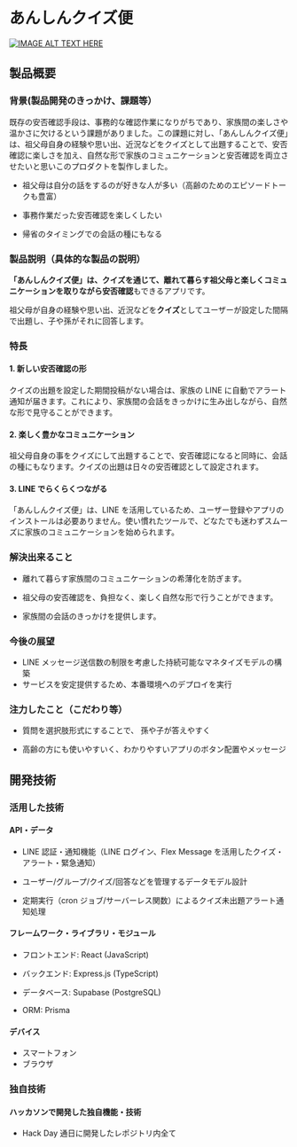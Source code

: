 # あんしんクイズ便

[![IMAGE ALT TEXT HERE](https://jphacks.com/wp-content/uploads/2025/05/JPHACKS2025_ogp.jpg)](https://www.youtube.com/watch?v=lA9EluZugD8)

## 製品概要

### 背景(製品開発のきっかけ、課題等）

既存の安否確認手段は、事務的な確認作業になりがちであり、家族間の楽しさや温かさに欠けるという課題がありました。この課題に対し、「あんしんクイズ便」は、祖父母自身の経験や思い出、近況などをクイズとして出題することで、安否確認に楽しさを加え、自然な形で家族のコミュニケーションと安否確認を両立させたいと思いこのプロダクトを製作しました。

- 祖父母は自分の話をするのが好きな人が多い（高齢のためのエピソードトークも豊富）

- 事務作業だった安否確認を楽しくしたい

- 帰省のタイミングでの会話の種にもなる

### 製品説明（具体的な製品の説明）

**「あんしんクイズ便」は、クイズを通じて、離れて暮らす祖父母と楽しくコミュニケーションを取りながら安否確認**もできるアプリです。

祖父母が自身の経験や思い出、近況などを**クイズ**としてユーザーが設定した間隔で出題し、子や孫がそれに回答します。

### 特長

#### 1. 新しい安否確認の形

クイズの出題を設定した期間投稿がない場合は、家族の LINE に自動でアラート通知が届きます。これにより、家族間の会話をきっかけに生み出しながら、自然な形で見守ることができます。

#### 2. 楽しく豊かなコミュニケーション

祖父母自身の事をクイズにして出題することで、安否確認になると同時に、会話の種にもなります。クイズの出題は日々の安否確認として設定されます。

#### 3. LINE でらくらくつながる

「あんしんクイズ便」は、LINE を活用しているため、ユーザー登録やアプリのインストールは必要ありません。使い慣れたツールで、どなたでも迷わずスムーズに家族のコミュニケーションを始められます。

### 解決出来ること

- 離れて暮らす家族間のコミュニケーションの希薄化を防ぎます。

- 祖父母の安否確認を、負担なく、楽しく自然な形で行うことができます。

- 家族間の会話のきっかけを提供します。

### 今後の展望

- LINE メッセージ送信数の制限を考慮した持続可能なマネタイズモデルの構築
- サービスを安定提供するため、本番環境へのデプロイを実行

### 注力したこと（こだわり等）

- 質問を選択肢形式にすることで、 孫や子が答えやすく

- 高齢の方にも使いやすいく、わかりやすいアプリのボタン配置やメッセージ

## 開発技術

### 活用した技術

#### API・データ

- LINE 認証・通知機能（LINE ログイン、Flex Message を活用したクイズ・アラート・緊急通知）

- ユーザー/グループ/クイズ/回答などを管理するデータモデル設計

- 定期実行（cron ジョブ/サーバーレス関数）によるクイズ未出題アラート通知処理

#### フレームワーク・ライブラリ・モジュール

- フロントエンド: React (JavaScript)

- バックエンド: Express.js (TypeScript)

- データベース: Supabase (PostgreSQL)

- ORM: Prisma

#### デバイス

- スマートフォン
- ブラウザ

### 独自技術

#### ハッカソンで開発した独自機能・技術

- Hack Day 通日に開発したレポジトリ内全て
